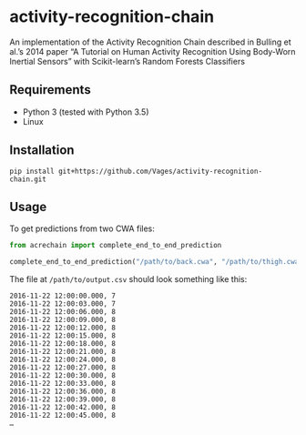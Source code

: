 # activity-recognition-chain
An implementation of the Activity Recognition Chain described in Bulling et al.’s 2014 paper “A Tutorial on Human Activity Recognition Using Body-Worn Inertial Sensors” with Scikit-learn’s Random Forests Classifiers

## Requirements

- Python 3 (tested with Python 3.5)
- Linux

## Installation
```
pip install git+https://github.com/Vages/activity-recognition-chain.git
```

## Usage
To get predictions from two CWA files:

```python
from acrechain import complete_end_to_end_prediction

complete_end_to_end_prediction("/path/to/back.cwa", "/path/to/thigh.cwa", "/path/to/output.csv")
```

The file at `/path/to/output.csv` should look something like this:

```
2016-11-22 12:00:00.000, 7
2016-11-22 12:00:03.000, 7
2016-11-22 12:00:06.000, 8
2016-11-22 12:00:09.000, 8
2016-11-22 12:00:12.000, 8
2016-11-22 12:00:15.000, 8
2016-11-22 12:00:18.000, 8
2016-11-22 12:00:21.000, 8
2016-11-22 12:00:24.000, 8
2016-11-22 12:00:27.000, 8
2016-11-22 12:00:30.000, 8
2016-11-22 12:00:33.000, 8
2016-11-22 12:00:36.000, 8
2016-11-22 12:00:39.000, 8
2016-11-22 12:00:42.000, 8
2016-11-22 12:00:45.000, 8
…
```
